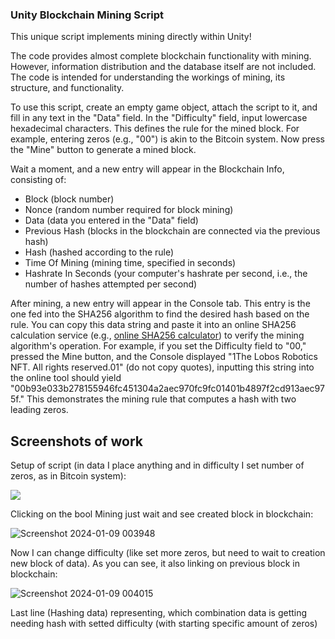 ### Unity Blockchain Mining Script

This unique script implements mining directly within Unity!

The code provides almost complete blockchain functionality with mining. However, information distribution and the database itself are not included. The code is intended for understanding the workings of mining, its structure, and functionality.

To use this script, create an empty game object, attach the script to it, and fill in any text in the "Data" field. In the "Difficulty" field, input lowercase hexadecimal characters. This defines the rule for the mined block. For example, entering zeros (e.g., "00") is akin to the Bitcoin system. Now press the "Mine" button to generate a mined block.

Wait a moment, and a new entry will appear in the Blockchain Info, consisting of:

- Block (block number)
- Nonce (random number required for block mining)
- Data (data you entered in the "Data" field)
- Previous Hash (blocks in the blockchain are connected via the previous hash)
- Hash (hashed according to the rule)
- Time Of Mining (mining time, specified in seconds)
- Hashrate In Seconds (your computer's hashrate per second, i.e., the number of hashes attempted per second)

After mining, a new entry will appear in the Console tab. This entry is the one fed into the SHA256 algorithm to find the desired hash based on the rule. You can copy this data string and paste it into an online SHA256 calculation service (e.g., [online SHA256 calculator](https://emn178.github.io/online-tools/sha256.html)) to verify the mining algorithm's operation. For example, if you set the Difficulty field to "00," pressed the Mine button, and the Console displayed "1The Lobos Robotics NFT. All rights reserved.01" (do not copy quotes), inputting this string into the online tool should yield "00b93e033b278155946fc451304a2aec970fc9fc01401b4897f2cd913aec975f." This demonstrates the mining rule that computes a hash with two leading zeros.

## Screenshots of work
Setup of script (in data I place anything and in difficulty I set number of zeros, as in Bitcoin system):

<img src="https://github.com/LobosProger/Blockchain-mining/assets/78168123/acc5f500-ac41-417f-ba2e-e4d84ebde95e" align="center">

Clicking on the bool Mining just wait and see created block in blockchain:

![Screenshot 2024-01-09 003948](https://github.com/LobosProger/Blockchain-mining/assets/78168123/4861cb30-38de-4bfc-b35a-6a7550316923)

Now I can change difficulty (like set more zeros, but need to wait to creation new block of data). As you can see, it also linking on previous block in blockchain:

![Screenshot 2024-01-09 004015](https://github.com/LobosProger/Blockchain-mining/assets/78168123/22d1549d-36df-468d-ba66-b31ad4e0489e)

Last line (Hashing data) representing, which combination data is getting needing hash with setted difficulty (with starting specific amount of zeros)
